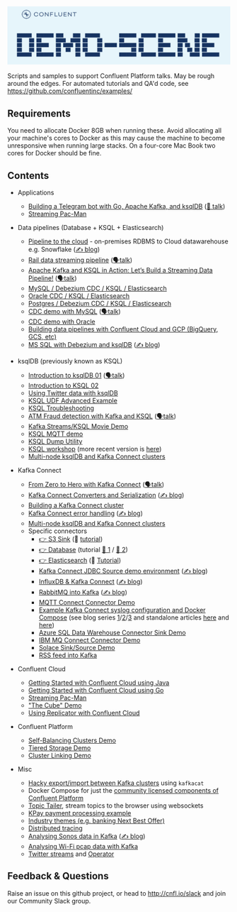 ![`demo-scene`](images/cover.png)

Scripts and samples to support Confluent Platform talks. May be rough around the edges. For automated tutorials and QA'd code, see https://github.com/confluentinc/examples/

## Requirements

You need to allocate Docker 8GB when running these. Avoid allocating all your machine's cores to Docker as this may cause the machine to become unresponsive when running large stacks. On a four-core Mac Book two cores for Docker should be fine. 

## Contents

- Applications

  - [Building a Telegram bot with Go, Apache Kafka, and ksqlDB](telegram-bot-carparks) ([🎥 talk](https://rmoff.dev/carpark-telegram-bot))
  - [Streaming Pac-Man](streaming-pacman)
  
- Data pipelines (Database + KSQL + Elasticsearch)

  - [Pipeline to the cloud](pipeline-to-the-cloud) - on-premises RDBMS to Cloud datawarehouse e.g. Snowflake ([✍️ blog](https://www.confluent.io/blog/cloud-analytics-for-on-premises-data-streams-with-kafka/?utm_campaign=rmoff&utm_source=demo-scene))
  - [Rail data streaming pipeline](rail-data-streaming-pipeline) ([🗣️talk](https://rmoff.dev/oredev19-on-track-with-kafka))
  - [Apache Kafka and KSQL in Action: Let’s Build a Streaming Data Pipeline!](build-a-streaming-pipeline) ([🗣️talk](https://go.rmoff.net/devoxxuk19))
  - [MySQL / Debezium CDC / KSQL / Elasticsearch](mysql-debezium-ksql-elasticsearch)
  - [Oracle CDC / KSQL / Elasticsearch](oracle-ksql-elasticsearch)
  - [Postgres / Debezium CDC / KSQL / Elasticsearch](postgres-debezium-ksql-elasticsearch)
  - [CDC demo with MySQL](no-more-silos) ([🗣️talk](http://rmoff.dev/ksny19-no-more-silos))
  - [CDC demo with Oracle](no-more-silos-oracle)
  - [Building data pipelines with Confluent Cloud and GCP (BigQuery, GCS, etc)](gcp-pipeline)
  - [MS SQL with Debezium and ksqlDB](mssql-to-kafka-with-ksqldb) ([✍️ blog](https://rmoff.net/2020/09/18/using-the-debezium-ms-sql-connector-with-ksqldb-embedded-kafka-connect/))

- ksqlDB (previously known as KSQL)
  - [Introduction to ksqlDB 01](introduction-to-ksqldb) ([🗣️talk](https://rmoff.dev/ksqldb-slides))
  - [Introduction to KSQL   02](ksql-intro)
  - [Using Twitter data with ksqlDB](ksqldb-twitter)
  - [KSQL UDF Advanced Example](ksql-udf-advanced-example)
  - [KSQL Troubleshooting](ksql-troubleshooting)
  - [ATM Fraud detection with Kafka and KSQL](ksql-atm-fraud-detection) ([🗣️talk](https://talks.rmoff.net/Cw9hbI/atm-fraud-detection-with-apache-kafka-and-ksql))
  - [Kafka Streams/KSQL Movie Demo](streams-movie-demo)
  - [KSQL MQTT demo](mqtt-tracker)
  - [KSQL Dump Utility](ksql-dump)
  - [KSQL workshop](ksql-workshop) (more recent version is [here](build-a-streaming-pipeline/workshop/))
  - [Multi-node ksqlDB and Kafka Connect clusters](multi-cluster-connect-and-ksql)

- Kafka Connect

  - [From Zero to Hero with Kafka Connect](kafka-connect-zero-to-hero) ([🗣️talk](https://rmoff.dev/crunch19-zero-to-hero-kafka-connect))
  - [Kafka Connect Converters and Serialization](connect-deepdive) ([✍️ blog](https://www.confluent.io/blog/kafka-connect-deep-dive-converters-serialization-explained/?utm_campaign=rmoff&utm_source=demo-scene))
  - [Building a Kafka Connect cluster](connect-cluster)
  - [Kafka Connect error handling](connect-error-handling) ([✍️ blog](https://www.confluent.io/blog/kafka-connect-deep-dive-error-handling-dead-letter-queues/?utm_campaign=rmoff&utm_source=demo-scene))
  - [Multi-node ksqlDB and Kafka Connect clusters](multi-cluster-connect-and-ksql)
  - Specific connectors
    - [ 👉 S3 Sink](kafka-to-s3) (🎥 [tutorial](https://rmoff.dev/kafka-s3-video))
    - [ 👉 Database](kafka-to-database) (tutorial [🎥 1](https://rmoff.dev/kafka-jdbc-video) / [🎥 2](https://rmoff.dev/ksqldb-jdbc-sink-video))
    - [ 👉 Elasticsearch](kafka-to-elasticsearch) (🎥 [Tutorial](https://rmoff.dev/kafka-elasticsearch-video))
    - [Kafka Connect JDBC Source demo environment](connect-jdbc) ([✍️ blog](https://www.confluent.io/blog/kafka-connect-deep-dive-jdbc-source-connector/?utm_campaign=rmoff&utm_source=demo-scene))
    - [InfluxDB & Kafka Connect](influxdb-and-kafka) ([✍️ blog](https://rmoff.net/2020/01/23/notes-on-getting-data-into-influxdb-from-kafka-with-kafka-connect/?utm_campaign=rmoff&utm_source=demo-scene))
    - [RabbitMQ into Kafka](rabbitmq-into-kafka) ([✍️ blog](https://rmoff.net/2020/01/08/streaming-messages-from-rabbitmq-into-kafka-with-kafka-connect/?utm_campaign=rmoff&utm_source=demo-scene))
    - [MQTT Connect Connector Demo](mqtt-connect-connector-demo)
    - [Example Kafka Connect syslog configuration and Docker Compose](syslog) (see blog series [1](https://www.confluent.io/blog/real-time-syslog-processing-apache-kafka-ksql-part-1-filtering/?utm_campaign=rmoff&utm_source=demo-scene)/[2](https://www.confluent.io/blog/real-time-syslog-processing-with-apache-kafka-and-ksql-part-2-event-driven-alerting-with-slack/?utm_campaign=rmoff&utm_source=demo-scene)/[3](https://www.confluent.io/blog/real-time-syslog-processing-apache-kafka-ksql-enriching-events-with-external-data/?utm_campaign=rmoff&utm_source=demo-scene) and standalone articles [here](https://rmoff.net/2019/12/20/analysing-network-behaviour-with-ksqldb-and-mongodb/?utm_campaign=rmoff&utm_source=demo-scene) and [here](https://rmoff.net/2019/12/18/detecting-and-analysing-ssh-attacks-with-ksqldb/?utm_campaign=rmoff&utm_source=demo-scene))
    - [Azure SQL Data Warehouse Connector Sink Demo](azure-sqldw-sink-connector)
    - [IBM MQ Connect Connector Demo](cp-all-in-one-ibmmq)
    - [Solace Sink/Source Demo](solace)
    - [RSS feed into Kafka](rss-feed-into-kafka)


- Confluent Cloud

  - [Getting Started with Confluent Cloud using Java](getting-started-with-ccloud-java)
  - [Getting Started with Confluent Cloud using Go](getting-started-with-ccloud-golang)
  - [Streaming Pac-Man](streaming-pacman)
  - ["The Cube" Demo](ccloud-cube-demo)
  - [Using Replicator with Confluent Cloud](ccloud-replicator)

- Confluent Platform

  - [Self-Balancing Clusters Demo](self-balancing)
  - [Tiered Storage Demo](tiered-storage)
  - [Cluster Linking Demo](cluster-linking)

- Misc
  - [Hacky export/import between Kafka clusters](export-import-with-kafkacat) using `kafkacat`
  - Docker Compose for just the [community licensed components of Confluent Platform](community-components-only)
  - [Topic Tailer](topic-tailer), stream topics to the browser using websockets
  - [KPay payment processing example](scalable-payment-processing)
  - [Industry themes (e.g. banking Next Best Offer)](industry-themes)
  - [Distributed tracing](distributed-tracing)
  - [Analysing Sonos data in Kafka](sonos) ([✍️ blog](https://rmoff.net/2020/01/21/monitoring-sonos-with-ksqldb-influxdb-and-grafana/))
  - [Analysing Wi-Fi pcap data with Kafka](wifi-fun)
  - [Twitter streams](twitter-streams) and [Operator](twitter-streams-operator)

## Feedback & Questions

Raise an issue on this github project, or head to http://cnfl.io/slack and join our Community Slack group.
